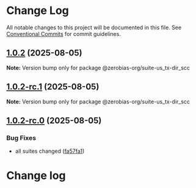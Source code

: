 # Change Log

All notable changes to this project will be documented in this file.
See [Conventional Commits](https://conventionalcommits.org) for commit guidelines.

## [1.0.2](https://github.com/zerobias-org/suite/compare/@zerobias-org/suite-us_tx-dir_scc@1.0.2-rc.1...@zerobias-org/suite-us_tx-dir_scc@1.0.2) (2025-08-05)

**Note:** Version bump only for package @zerobias-org/suite-us_tx-dir_scc





## [1.0.2-rc.1](https://github.com/zerobias-org/suite/compare/@zerobias-org/suite-us_tx-dir_scc@1.0.2-rc.0...@zerobias-org/suite-us_tx-dir_scc@1.0.2-rc.1) (2025-08-05)

**Note:** Version bump only for package @zerobias-org/suite-us_tx-dir_scc





## [1.0.2-rc.0](https://github.com/zerobias-org/suite/compare/@zerobias-org/suite-us_tx-dir_scc@1.0.1...@zerobias-org/suite-us_tx-dir_scc@1.0.2-rc.0) (2025-08-05)


### Bug Fixes

* all suites changed ([fa57fa1](https://github.com/zerobias-org/suite/commit/fa57fa1af7628003297df46b2d7740fe95bd2666))





# Change log
